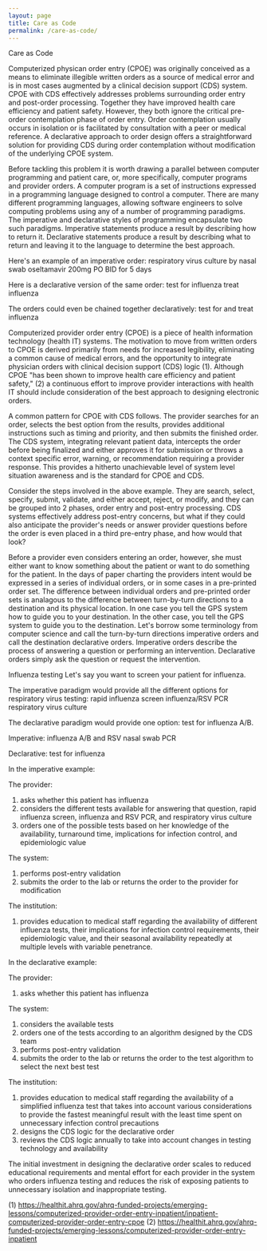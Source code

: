 ```yaml
---
layout: page
title: Care as Code
permalink: /care-as-code/
---
```


Care as Code

Computerized physican order entry (CPOE) was originally conceived as a means to eliminate illegible written orders as a source of medical error and is in most cases augmented by a clinical decision support (CDS) system. CPOE with CDS effectively addresses problems surrounding order entry and post-order processing. Together they have improved health care efficiency and patient safety. However, they both ignore the critical pre-order contemplation phase of order entry. Order contemplation usually occurs in isolation or is facilitated by consultation with a peer or medical reference. A declarative approach to order design offers a straightforward solution for providing CDS during order contemplation without modification of the underlying CPOE system.

Before tackling this problem it is worth drawing a parallel between computer programming and patient care, or, more specifically, computer programs and provider orders. A computer program is a set of instructions expressed in a programming language designed to control a computer. There are many different programming languages, allowing software engineers to solve computing problems using any of a number of programming paradigms. The imperative and declarative styles of programming encapsulate two such paradigms. Imperative statements produce a result by describing how to return it. Declarative statements produce a result by describing what to return and leaving it to the language to determine the best approach.

Here's an example of an imperative order:
respiratory virus culture by nasal swab
oseltamavir 200mg PO BID for 5 days

Here is a declarative version of the same order:
test for influenza
treat influenza

The orders could even be chained together declaratively:
test for and treat influenza

Computerized provider order entry (CPOE) is a  piece of health information technology (health IT) systems. The motivation to move from written orders to CPOE is derived primarily from needs for increased legibility, eliminating a common cause of medical errors, and the opportunity to integrate physician orders with clinical decision support (CDS) logic (1). Although CPOE "has been shown to improve health care efficiency and patient safety," (2) a continuous effort to improve provider interactions with health IT should include consideration of the best approach to designing electronic orders.

A common pattern for CPOE with CDS follows. The provider searches for an order, selects the best option from the results, provides additional instructions such as timing and priority, and then submits the finished order. The CDS system, integrating relevant patient data, intercepts the order before being finalized and either approves it for submission or throws a context specific error, warning, or recommendation requiring a provider response. This provides a hitherto unachievable level of system level situation awareness and is the standard for CPOE and CDS.

Consider the steps involved in the above example. They are search, select, specify, submit, validate, and either accept, reject, or modify, and they can be grouped into 2 phases, order entry and post-entry processing. CDS systems effectively address post-entry concerns, but what if they could also anticipate the provider's needs or answer provider questions before the order is even placed in a third pre-entry phase, and how would that look?

Before a provider even considers entering an order, however, she must either want to know something about the patient or want to do something for the patient. In the days of paper charting the providers intent would be expressed in a series of individual orders, or in some cases in a pre-printed order set. The difference between individual orders and pre-printed order sets is analagous to the difference between turn-by-turn directions to a destination and its physical location. In one case you tell the GPS system how to guide you to your destination. In the other case, you tell the GPS system to guide you to the destination. Let's borrow some terminology from computer science and call the turn-by-turn directions imperative orders and call the destination declarative orders. Imperative orders describe the process of answering a question or performing an intervention. Declarative orders simply ask the question or request the intervention.

Influenza testing
Let's say you want to screen your patient for influenza.

The imperative paradigm would provide all the different options for respiratory virus testing:
rapid influenza screen
influenza/RSV PCR
respiratory virus culture

The declarative paradigm would provide one option: test for influenza A/B.

Imperative: influenza A/B and RSV nasal swab PCR

Declarative: test for influenza

In the imperative example:

The provider:
1) asks whether this patient has influenza
2) considers the different tests available for answering that question, rapid influenza screen, influenza and RSV PCR, and respiratory virus culture
3) orders one of the possible tests based on her knowledge of the availability, turnaround time, implications for infection control, and epidemiologic value

The system:
1) performs post-entry validation
2) submits the order to the lab or returns the order to the provider for modification

The institution:
1) provides education to medical staff regarding the availability of different influenza tests, their implications for infection control requirements, their epidemiologic value, and their seasonal availability repeatedly at multiple levels with variable penetrance.

In the declarative example:

The provider:
1) asks whether this patient has influenza

The system:
1) considers the available tests
2) orders one of the tests according to an algorithm designed by the CDS team
3) performs post-entry validation
4) submits the order to the lab or returns the order to the test algorithm to select the next best test

The institution:
1) provides education to medical staff regarding the availability of a simplified influenza test that takes into account various considerations to provide the fastest meaningful result with the least time spent on unnecessary infection control precautions
2) designs the CDS logic for the declarative order
3) reviews the CDS logic annually to take into account changes in testing technology and availability

The initial investment in designing the declarative order scales to reduced educational requirements and mental effort for each provider in the system who orders influenza testing and reduces the risk of exposing patients to unnecessary isolation and inappropriate testing.

(1) https://healthit.ahrq.gov/ahrq-funded-projects/emerging-lessons/computerized-provider-order-entry-inpatient/inpatient-computerized-provider-order-entry-cpoe
(2) https://healthit.ahrq.gov/ahrq-funded-projects/emerging-lessons/computerized-provider-order-entry-inpatient
